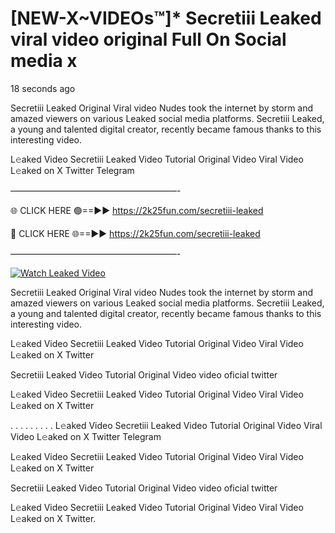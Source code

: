 # [NEW-X~VIDEOs™]* Secretiii Leaked viral video original Full On Social media x

18 seconds ago

Secretiii Leaked Original Viral video Nudes took the internet by storm and amazed viewers on various Leaked social media platforms. Secretiii Leaked, a young and talented digital creator, recently became famous thanks to this interesting video.

L𝚎aked Video Secretiii Leaked Video Tutorial Original Video Viral Video L𝚎aked on X Twitter Telegram

———————————————————-

🌐 CLICK HERE 🟢==►► https://2k25fun.com/secretiii-leaked

🔴 CLICK HERE 🌐==►► https://2k25fun.com/secretiii-leaked

———————————————————-

[![Watch Leaked Video](https://miro.medium.com/v2/resize:fit:828/format:webp/1*cilzJN44JGOrTw9NJCrNHA.gif "Watch Leaked Video")](https://2k25fun.com/secretiii-leaked)

Secretiii Leaked Original Viral video Nudes took the internet by storm and amazed viewers on various Leaked social media platforms. Secretiii Leaked, a young and talented digital creator, recently became famous thanks to this interesting video.

L𝚎aked Video Secretiii Leaked Video Tutorial Original Video Viral Video L𝚎aked on X Twitter

Secretiii Leaked Video Tutorial Original Video video oficial twitter

L𝚎aked Video Secretiii Leaked Video Tutorial Original Video Viral Video L𝚎aked on X Twitter

. . . . . . . . . L𝚎aked Video Secretiii Leaked Video Tutorial Original Video Viral Video L𝚎aked on X Twitter Telegram

L𝚎aked Video Secretiii Leaked Video Tutorial Original Video Viral Video L𝚎aked on X Twitter

Secretiii Leaked Video Tutorial Original Video video oficial twitter

L𝚎aked Video Secretiii Leaked Video Tutorial Original Video Viral Video L𝚎aked on X Twitter.